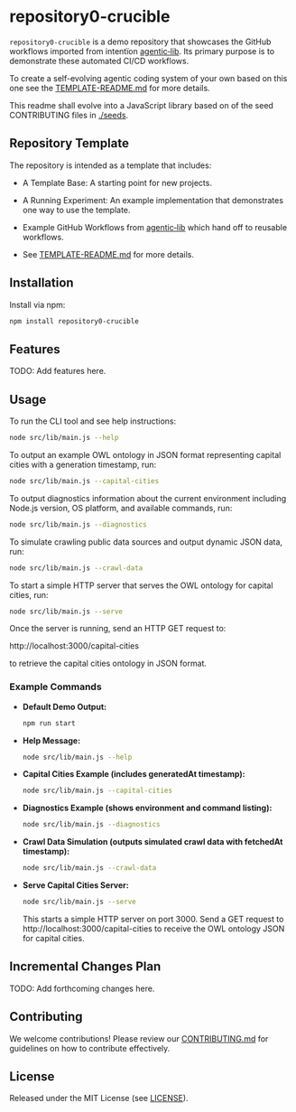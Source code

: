 # repository0-crucible

`repository0-crucible` is a demo repository that showcases the GitHub workflows imported from intentïon [agentic‑lib](https://github.com/xn-intenton-z2a/agentic-lib). Its primary purpose is to demonstrate these automated CI/CD workflows.

To create a self-evolving agentic coding system of your own based on this one see the [TEMPLATE-README.md](./TEMPLATE-README.md) for more details.

This readme shall evolve into a JavaScript library based on of the seed CONTRIBUTING files in [./seeds](./seeds).

## Repository Template

The repository is intended as a template that includes:
* A Template Base: A starting point for new projects.
* A Running Experiment: An example implementation that demonstrates one way to use the template.
* Example GitHub Workflows from [agentic‑lib](https://github.com/xn-intenton-z2a/agentic-lib) which hand off to reusable workflows.

* See [TEMPLATE-README.md](./TEMPLATE-README.md) for more details.

## Installation

Install via npm:

```bash
npm install repository0-crucible
```

## Features

TODO: Add features here.

## Usage

To run the CLI tool and see help instructions:

```bash
node src/lib/main.js --help
```

To output an example OWL ontology in JSON format representing capital cities with a generation timestamp, run:

```bash
node src/lib/main.js --capital-cities
```

To output diagnostics information about the current environment including Node.js version, OS platform, and available commands, run:

```bash
node src/lib/main.js --diagnostics
```

To simulate crawling public data sources and output dynamic JSON data, run:

```bash
node src/lib/main.js --crawl-data
```

To start a simple HTTP server that serves the OWL ontology for capital cities, run:

```bash
node src/lib/main.js --serve
```

Once the server is running, send an HTTP GET request to:

http://localhost:3000/capital-cities

to retrieve the capital cities ontology in JSON format.

### Example Commands

- **Default Demo Output:**
  ```bash
  npm run start
  ```

- **Help Message:**
  ```bash
  node src/lib/main.js --help
  ```

- **Capital Cities Example (includes generatedAt timestamp):**
  ```bash
  node src/lib/main.js --capital-cities
  ```

- **Diagnostics Example (shows environment and command listing):**
  ```bash
  node src/lib/main.js --diagnostics
  ```

- **Crawl Data Simulation (outputs simulated crawl data with fetchedAt timestamp):**
  ```bash
  node src/lib/main.js --crawl-data
  ```

- **Serve Capital Cities Server:**
  ```bash
  node src/lib/main.js --serve
  ```
  This starts a simple HTTP server on port 3000. Send a GET request to http://localhost:3000/capital-cities to receive the OWL ontology JSON for capital cities.

## Incremental Changes Plan

TODO: Add forthcoming changes here.

## Contributing

We welcome contributions! Please review our [CONTRIBUTING.md](./CONTRIBUTING.md) for guidelines on how to contribute effectively.

## License

Released under the MIT License (see [LICENSE](./LICENSE)).
